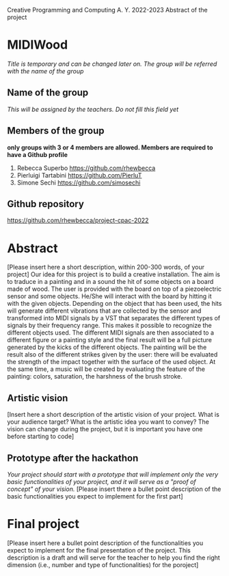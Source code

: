 Creative Programming and Computing
A. Y. 2022-2023
Abstract of the project

# MIDIWood
_Title is temporary and can be changed later on. The group will be referred with the name of the group_

## Name of the group
_This will be assigned by the teachers. Do not fill this field yet_

## Members of the group 
__only groups with 3 or 4 members are allowed. Members are required to have a Github profile__ 
1.	Rebecca Superbo https://github.com/rhewbecca
2.	Pierluigi Tartabini https://github.com/PierluT
3.	Simone Sechi https://github.com/simosechi

## Github repository
https://github.com/rhewbecca/project-cpac-2022


# Abstract
[Please insert here a short description, within 200-300 words, of your project]
Our idea for this project is to build a creative installation. The aim is to traduce in a painting and in a sound the hit of some objects on a board made of wood. The user is provided with the board on top of a piezoelectric sensor and some objects. He/She will interact with the board by hitting it with the given objects. Depending on the object that has been used, the hits will generate different vibrations that are collected by the sensor and transformed into MIDI signals by a VST that separates the different types of signals by their frequency range. 
This makes it possible to recognize the different objects used. The different MIDI signals are then associated to a different figure or a painting style and the final result will be a full picture generated by the kicks of the different objects. The painting will be the result also of the different strikes given by the user: there will be evaluated the strength of the impact together with the surface of the used object. At the same time, a music will be created by evaluating the feature of the painting: colors, saturation, the harshness of the brush stroke.


## Artistic vision
[Insert here a short description of the artistic vision of your project. What is your audience target? What is the artistic idea you want to convey? The vision can change during the project, but it is important you have one before starting to code]
## Prototype after the hackathon
_Your project should start with a prototype that will implement only the very basic functionalities of your project, and it will serve as a "proof of concept" of your vision._
[Please insert there a bullet point description of the basic functionalities you expect to implement for the first part]

# Final project
[Please insert here a bullet point description of the functionalities you expect to implement for the final presentation of the project. This description is a draft and will serve for the teacher to help you find the right dimension (i.e., number and type of functionalities) for the poroject] 
